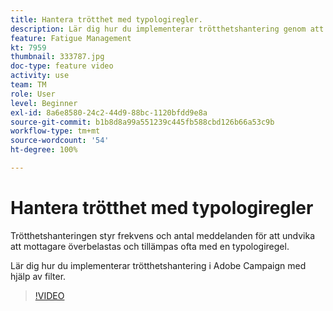 ```yaml
---
title: Hantera trötthet med typologiregler.
description: Lär dig hur du implementerar trötthetshantering genom att tillämpa typologiregler.
feature: Fatigue Management
kt: 7959
thumbnail: 333787.jpg
doc-type: feature video
activity: use
team: TM
role: User
level: Beginner
exl-id: 8a6e8580-24c2-44d9-88bc-1120bfdd9e8a
source-git-commit: b1b8d8a99a551239c445fb588cbd126b66a53c9b
workflow-type: tm+mt
source-wordcount: '54'
ht-degree: 100%

---
```


# Hantera trötthet med typologiregler

Trötthetshanteringen styr frekvens och antal meddelanden för att undvika att mottagare överbelastas och tillämpas ofta med en typologiregel.

Lär dig hur du implementerar trötthetshantering i Adobe Campaign med hjälp av filter.

>[!VIDEO](https://video.tv.adobe.com/v/333787?quality=12&learn=on)
